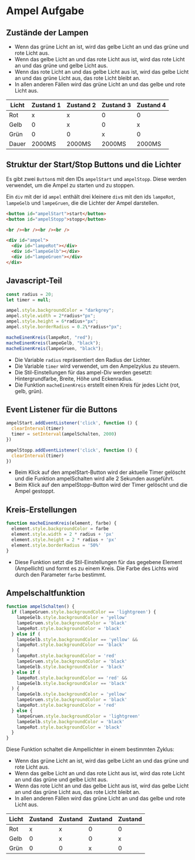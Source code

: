 # Ampel Aufgabe

## Zustände der Lampen

- Wenn das grüne Licht an ist, wird das gelbe Licht an und das grüne und rote Licht aus.
- Wenn das gelbe Licht an und das rote Licht aus ist, wird das rote Licht an und das grüne und gelbe Licht aus.
- Wenn das rote Licht an und das gelbe Licht aus ist, wird das gelbe Licht an und das grüne Licht aus, das rote Licht bleibt an.
- In allen anderen Fällen wird das grüne Licht an und das gelbe und rote Licht aus.

| Licht  | Zustand 1 | Zustand 2 | Zustand 3 | Zustand 4 |
| ------ | --------- | --------- | --------- | --------- |
| Rot    | x         | x         | 0         | 0         |
| Gelb   | 0         | x         | 0         | x         |
| Grün   | 0         | 0         | x         | 0         |
| Dauer  | 2000MS    | 2000MS    | 2000MS | 2000MS |

## Struktur der Start/Stop Buttons und die Lichter

Es gibt zwei `Button`s mit den IDs `ampelStart` und `ampelStopp`. Diese werden verwendet, um die Ampel zu starten und zu stoppen.

Ein `div` mit der id `ampel` enthält drei kleinere `div`s mit den ids `lampeRot`, `lampeGelb` und `lampeGruen`, die die Lichter der Ampel darstellen.

```html
<button id="ampelStart">start</button>
<button id="ampelStopp">stopp</button>

<br /><br /><br /><br />

<div id="ampel">
  <div id="lampeRot"></div>
  <div id="lampeGelb"></div>
  <div id="lampeGruen"></div>
</div>
```

## Javascript-Teil

```js
const radius = 20;
let timer = null;

ampel.style.backgroundColor = "darkgrey";
ampel.style.width = 2*radius+"px";
ampel.style.height = 6*radius+"px";
ampel.style.borderRadius = 0.2\*radius+"px";

macheEinenKreis(lampeRot, "red");
macheEinenKreis(lampeGelb, "black");
macheEinenKreis(lampeGruen, "black");

```

- Die Variable `radius` repräsentiert den Radius der Lichter.
- Die Variable `timer` wird verwendet, um den Ampelzyklus zu steuern.
- Die Stil-Einstellungen für das ampel-Div werden gesetzt: Hintergrundfarbe, Breite, Höhe und Eckenradius.
- Die Funktion `macheEinenKreis` erstellt einen Kreis für jedes Licht (rot, gelb, grün).

## Event Listener für die Buttons

```js
ampelStart.addEventListener('click', function () {
  clearInterval(timer)
  timer = setInterval(ampelSchalten, 2000)
})

ampelStopp.addEventListener('click', function () {
  clearInterval(timer)
})
```

- Beim Klick auf den ampelStart-Button wird der aktuelle Timer gelöscht und die Funktion ampelSchalten wird alle 2 Sekunden ausgeführt.
- Beim Klick auf den ampelStopp-Button wird der Timer gelöscht und die Ampel gestoppt.

## Kreis-Erstellungen

```js
function macheEinenKreis(element, farbe) {
  element.style.backgroundColor = farbe
  element.style.width = 2 * radius + 'px'
  element.style.height = 2 * radius + 'px'
  element.style.borderRadius = '50%'
}
```

- Diese Funktion setzt die Stil-Einstellungen für das gegebene Element (Ampellicht) und formt es zu einem Kreis. Die Farbe des Lichts wird durch den Parameter `farbe` bestimmt.

## Ampelschaltfunktion

```js
function ampelSchalten() {
  if (lampeGruen.style.backgroundColor == 'lightgreen') {
    lampeGelb.style.backgroundColor = 'yellow'
    lampeGruen.style.backgroundColor = 'black'
    lampeRot.style.backgroundColor = 'black'
  } else if (
    lampeGelb.style.backgroundColor == 'yellow' &&
    lampeRot.style.backgroundColor == 'black'
  ) {
    lampeRot.style.backgroundColor = 'red'
    lampeGruen.style.backgroundColor = 'black'
    lampeGelb.style.backgroundColor = 'black'
  } else if (
    lampeRot.style.backgroundColor == 'red' &&
    lampeGelb.style.backgroundColor == 'black'
  ) {
    lampeGelb.style.backgroundColor = 'yellow'
    lampeGruen.style.backgroundColor = 'black'
    lampeRot.style.backgroundColor = 'red'
  } else {
    lampeGruen.style.backgroundColor = 'lightgreen'
    lampeGelb.style.backgroundColor = 'black'
    lampeRot.style.backgroundColor = 'black'
  }
}
```

Diese Funktion schaltet die Ampellichter in einem bestimmten Zyklus:

- Wenn das grüne Licht an ist, wird das gelbe Licht an und das grüne und rote Licht aus.
- Wenn das gelbe Licht an und das rote Licht aus ist, wird das rote Licht an und das grüne und gelbe Licht aus.
- Wenn das rote Licht an und das gelbe Licht aus ist, wird das gelbe Licht an und das grüne Licht aus, das rote Licht bleibt an.
- In allen anderen Fällen wird das grüne Licht an und das gelbe und rote Licht aus.

| Licht | Zustand | Zustand | Zustand | Zustand |
| ----- | ------- | ------- | ------- | ------- |
| Rot   | x       | x       | 0       | 0       |
| Gelb  | 0       | x       | 0       | x       |
| Grün  | 0       | 0       | x       | 0       |
